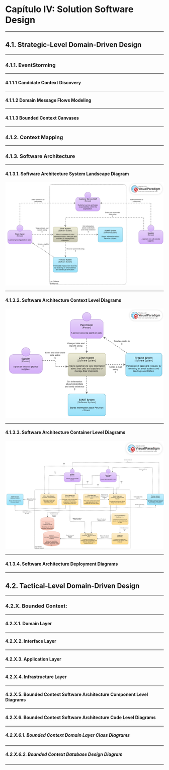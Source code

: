 # Capítulo IV: Solution Software Design
---
## 4.1. Strategic-Level Domain-Driven Design
---
### 4.1.1. EventStorming
---
#### 4.1.1.1 Candidate Context Discovery
---
#### 4.1.1.2 Domain Message Flows Modeling
---
#### 4.1.1.3 Bounded Context Canvases
---
### 4.1.2. Context Mapping
---
### 4.1.3. Software Architecture
---
#### 4.1.3.1. Software Architecture System Landscape Diagram
![System Landscape Diagram](/assets/4.1.3.1SystemLandscapeDiagram/+ZTech_System_Landscape_Diagram.png)

---
#### 4.1.3.2. Software Architecture Context Level Diagrams
![Context Level Diagram](/assets/4.1.3.2ContextLevelDiagram/+ZTech_Context_Diagram.png)

---
#### 4.1.3.3. Software Architecture Container Level Diagrams
![Container Level Diagram](/assets/4.1.3.3ContainerLevelDiagram/+ZTech_Container_Diagram.png)

---
#### 4.1.3.4. Software Architecture Deployment Diagrams
---
## 4.2. Tactical-Level Domain-Driven Design
---
### 4.2.X. Bounded Context: <Bounded Context Name>
---
#### 4.2.X.1. Domain Layer
---
#### 4.2.X.2. Interface Layer
---
#### 4.2.X.3. Application Layer
---
#### 4.2.X.4. Infrastructure Layer
---
#### 4.2.X.5. Bounded Context Software Architecture Component Level Diagrams
---
#### 4.2.X.6. Bounded Context Software Architecture Code Level Diagrams
---
##### 4.2.X.6.1. Bounded Context Domain Layer Class Diagrams
---
##### 4.2.X.6.2. Bounded Context Database Design Diagram
---